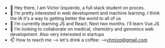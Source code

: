 - 👋 Hey there, I am Víctor Izquierdo, a full stack student on proces. 
- 👀 I’m pretty interested in web development and machine learning. I think the IA it's a way to getting better the world to all of us 
- 🌱 I’m currently learning JS and React. Next two months. I'll learn Vue.JS
- 💞️ I’m looking to collaborate on medical, chemistry and genomics web development. Also very interested in startups 
- 📫 How to reach me --> let's drink a coffee: -->vhmizq@gmail.com

<!---
io31416/io31416 is a ✨ special ✨ repository because its `README.md` (this file) appears on your GitHub profile.
You can click the Preview link to take a look at your changes.
--->
